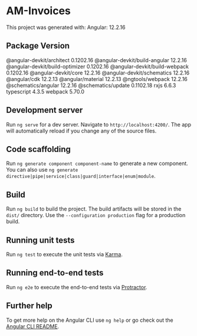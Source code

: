 # AM-Invoices

This project was generated with:
Angular: 12.2.16

Package                           Version
-----------------------------------------------------------
@angular-devkit/architect         0.1202.16
@angular-devkit/build-angular     12.2.16
@angular-devkit/build-optimizer   0.1202.16
@angular-devkit/build-webpack     0.1202.16
@angular-devkit/core              12.2.16
@angular-devkit/schematics        12.2.16
@angular/cdk                      12.2.13
@angular/material                 12.2.13
@ngtools/webpack                  12.2.16
@schematics/angular               12.2.16
@schematics/update                0.1102.18
rxjs                              6.6.3
typescript                        4.3.5
webpack                           5.70.0

## Development server

Run `ng serve` for a dev server. Navigate to `http://localhost:4200/`. The app will automatically reload if you change any of the source files.

## Code scaffolding

Run `ng generate component component-name` to generate a new component. You can also use `ng generate directive|pipe|service|class|guard|interface|enum|module`.

## Build

Run `ng build` to build the project. The build artifacts will be stored in the `dist/` directory. Use the `--configuration production` flag for a production build.

## Running unit tests

Run `ng test` to execute the unit tests via [Karma](https://karma-runner.github.io).

## Running end-to-end tests

Run `ng e2e` to execute the end-to-end tests via [Protractor](http://www.protractortest.org/).

## Further help

To get more help on the Angular CLI use `ng help` or go check out the [Angular CLI README](https://github.com/angular/angular-cli/blob/master/README.md).
